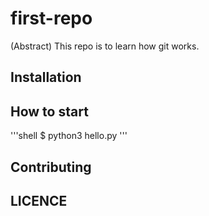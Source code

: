 # first-repo

(Abstract) This repo is to learn how git works.

## Installation

## How to start

'''shell
$ python3 hello.py
'''

## Contributing

## LICENCE
